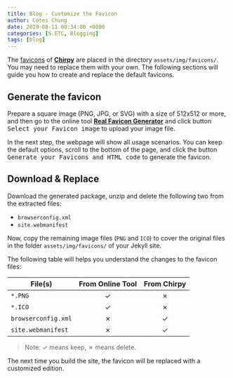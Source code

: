 ```yaml
---
title: Blog - Customize the Favicon
author: Cotes Chung
date: 2019-08-11 00:34:00 +0800
categories: [5.ETC, Blogging]
tags: [blog]
---
```


The [favicons](https://www.favicon-generator.org/about/) of [**Chirpy**](https://github.com/cotes2020/jekyll-theme-chirpy/) are placed in the directory `assets/img/favicons/`. You may need to replace them with your own. The following sections will guide you how to create and replace the default favicons.

## Generate the favicon

Prepare a square image (PNG, JPG, or SVG) with a size of 512x512 or more, and then go to the online tool [**Real Favicon Generator**](https://realfavicongenerator.net/) and click button <kbd>Select your Favicon image</kbd> to upload your image file.

In the next step, the webpage will show all usage scenarios. You can keep the default options, scroll to the bottom of the page, and click the button <kbd>Generate your Favicons and HTML code</kbd> to generate the favicon.

## Download & Replace

Download the generated package, unzip and delete the following two from the extracted files:

- `browserconfig.xml`
- `site.webmanifest`

Now, copy the remaining image files (`PNG` and `ICO`) to cover the original files in the folder `assets/img/favicons/` of your Jekyll site.

The following table will helps you understand the changes to the favicon files:

| File(s)             | From Online Tool | From Chirpy |
| ------------------- | :--------------: | :---------: |
| `*.PNG`             |        ✓         |      ✗      |
| `*.ICO`             |        ✓         |      ✗      |
| `browserconfig.xml` |        ✗         |      ✓      |
| `site.webmanifest`  |        ✗         |      ✓      |

> Note: ✓ means keep, ✗ means delete.

The next time you build the site, the favicon will be replaced with a customized edition.
